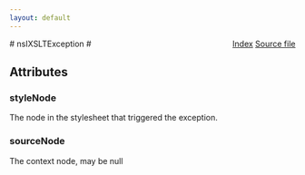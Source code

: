```yaml
---
layout: default
---
```

<div class='links' style='float:right'><a href="../index.html">Index</a>
<a href="http://dxr.mozilla.org/mozilla-central/source/dom/xslt/nsIXSLTException.idl">Source file</a>
</div>
# nsIXSLTException #

## Attributes ##

### styleNode ###
  
The node in the stylesheet that triggered the exception.  
  

### sourceNode ###
  
The context node, may be null  
  
